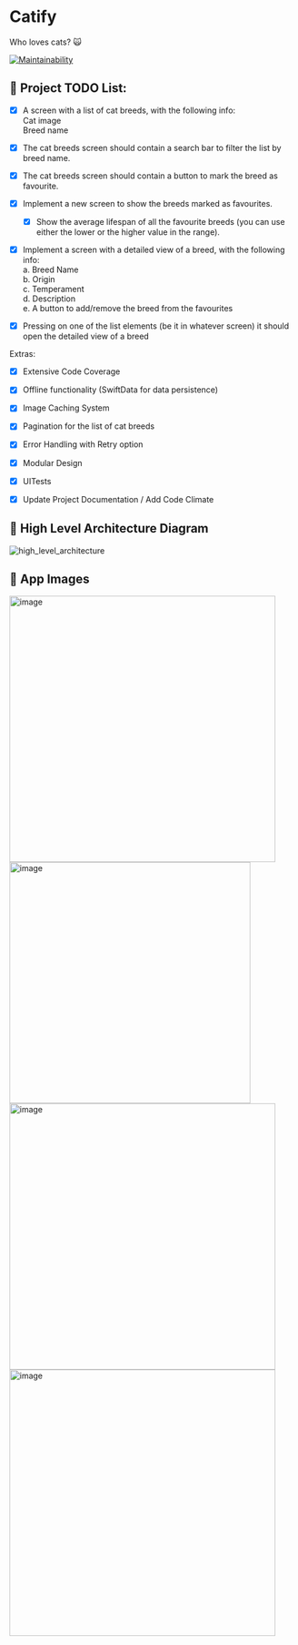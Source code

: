 # Catify
Who loves cats? 🙀

[![Maintainability](https://api.codeclimate.com/v1/badges/c9b642e5b68190faf046/maintainability)](https://codeclimate.com/github/caiobzen/Catify/maintainability)

## 🏁 Project TODO List:

- [x] A screen with a list of cat breeds, with the following info:
    <br>Cat image
    <br>Breed name
    
- [x] The cat breeds screen should contain a search bar to filter the list by breed name.

- [x] The cat breeds screen should contain a button to mark the breed as favourite.

- [x] Implement a new screen to show the breeds marked as favourites.
    - [x] Show the average lifespan of all the favourite breeds (you can use either
    the lower or the higher value in the range).

- [x] Implement a screen with a detailed view of a breed, with the following info:
    <br>a. Breed Name
    <br>b. Origin
    <br>c. Temperament
    <br>d. Description
    <br>e. A button to add/remove the breed from the favourites
    
- [x] Pressing on one of the list elements (be it in whatever screen) it should open the
detailed view of a breed

Extras:
- [x] Extensive Code Coverage
- [x] Offline functionality (SwiftData for data persistence)
- [x] Image Caching System 
- [x] Pagination for the list of cat breeds
- [x] Error Handling with Retry option
- [x] Modular Design 
- [x] UITests
- [x] Update Project Documentation / Add Code Climate


## 🧱 High Level Architecture Diagram

![high_level_architecture](https://github.com/user-attachments/assets/7dc30c01-7186-43ad-b7a7-274022702405)

## 📱 App Images

<img width="468" alt="image" src="https://github.com/user-attachments/assets/335a402a-a606-4a3f-a678-22a287b2567f">
<img width="424" alt="image" src="https://github.com/user-attachments/assets/bd879ee5-9f11-490b-a0e2-45cb79157b42">
<img width="468" alt="image" src="https://github.com/user-attachments/assets/11f2d43d-928b-49a5-9bd3-2e82b180de35">
<img width="468" alt="image" src="https://github.com/user-attachments/assets/7c3e2967-c9a0-4c8c-9136-db087f91b992">




